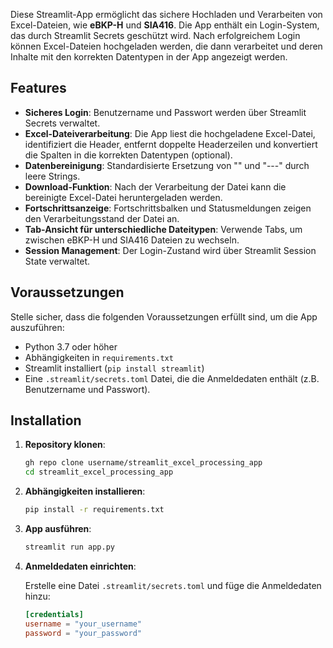 Diese Streamlit-App ermöglicht das sichere Hochladen und Verarbeiten von Excel-Dateien, wie **eBKP-H** und **SIA416**. Die App enthält ein Login-System, das durch Streamlit Secrets geschützt wird. Nach erfolgreichem Login können Excel-Dateien hochgeladen werden, die dann verarbeitet und deren Inhalte mit den korrekten Datentypen in der App angezeigt werden.

## Features

- **Sicheres Login**: Benutzername und Passwort werden über Streamlit Secrets verwaltet.
- **Excel-Dateiverarbeitung**: Die App liest die hochgeladene Excel-Datei, identifiziert die Header, entfernt doppelte Headerzeilen und konvertiert die Spalten in die korrekten Datentypen (optional).
- **Datenbereinigung**: Standardisierte Ersetzung von "<Nicht definiert>" und "---" durch leere Strings.
- **Download-Funktion**: Nach der Verarbeitung der Datei kann die bereinigte Excel-Datei heruntergeladen werden.
- **Fortschrittsanzeige**: Fortschrittsbalken und Statusmeldungen zeigen den Verarbeitungsstand der Datei an.
- **Tab-Ansicht für unterschiedliche Dateitypen**: Verwende Tabs, um zwischen eBKP-H und SIA416 Dateien zu wechseln.
- **Session Management**: Der Login-Zustand wird über Streamlit Session State verwaltet.

## Voraussetzungen

Stelle sicher, dass die folgenden Voraussetzungen erfüllt sind, um die App auszuführen:

- Python 3.7 oder höher
- Abhängigkeiten in `requirements.txt`
- Streamlit installiert (`pip install streamlit`)
- Eine `.streamlit/secrets.toml` Datei, die die Anmeldedaten enthält (z.B. Benutzername und Passwort).

## Installation

1. **Repository klonen**:

   ```bash
   gh repo clone username/streamlit_excel_processing_app
   cd streamlit_excel_processing_app
   ```

2. **Abhängigkeiten installieren**:

   ```bash
   pip install -r requirements.txt
   ```

3. **App ausführen**:

   ```bash
   streamlit run app.py
   ```

4. **Anmeldedaten einrichten**:

   Erstelle eine Datei `.streamlit/secrets.toml` und füge die Anmeldedaten hinzu:

   ```toml
   [credentials]
   username = "your_username"
   password = "your_password"
   ```

